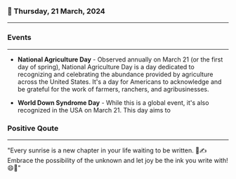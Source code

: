 ### 📅 Thursday, 21 March, 2024
------
### Events
------
- **National Agriculture Day** - Observed annually on March 21 (or the first day of spring), National Agriculture Day is a day dedicated to recognizing and celebrating the abundance provided by agriculture across the United States. It's a day for Americans to acknowledge and be grateful for the work of farmers, ranchers, and agribusinesses.

- **World Down Syndrome Day** - While this is a global event, it's also recognized in the USA on March 21. This day aims to
### Positive Qoute
------
"Every sunrise is a new chapter in your life waiting to be written. 🌅✍️ Embrace the possibility of the unknown and let joy be the ink you write with! 😄📖"
